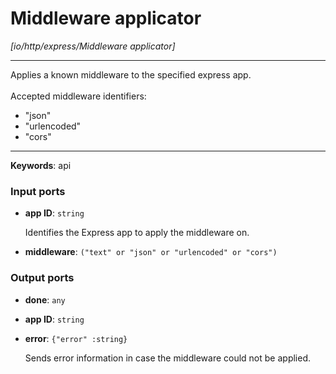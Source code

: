 # Middleware applicator

_[io/http/express/Middleware applicator]_

---

Applies a known middleware to the specified express app.<br>
<br>
Accepted middleware identifiers:<br>
* "json"<br>
* "urlencoded"<br>
* "cors"<br>

---

__Keywords__: api

### Input ports

* __app ID__: ` string `

    Identifies the Express app to apply the middleware on.<br>


* __middleware__: ` ("text" or "json" or "urlencoded" or "cors") `

### Output ports

* __done__: ` any `


* __app ID__: ` string `


* __error__: ` {"error" :string} `

    Sends error information in case the middleware could not be applied.<br>

